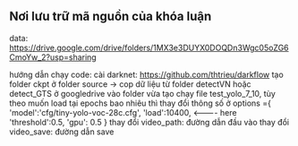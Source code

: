 ﻿## Nơi lưu trữ mã nguồn của khóa luận
data: https://drive.google.com/drive/folders/1MX3e3DUYX0DOQDn3Wgc05oZG6CmoYw_2?usp=sharing

hướng dẫn chạy code:
cài darknet: https://github.com/thtrieu/darkflow
tạo folder ckpt ở folder source -> cop dữ liệu từ folder detectVN hoặc detect_GTS ở googledrive vào folder vừa tạo
chạy file test_yolo_7_10, tùy theo muốn load tại epochs bao nhiêu thì thay đổi thông số ở 
options ={
    'model':'cfg/tiny-yolo-voc-28c.cfg',
    'load':10400, <---- here
    'threshold':0.5,
    'gpu': 0.5
}
thay đổi video_path: đường dẫn đầu vào
thay đổi video_save: đường dẫn save